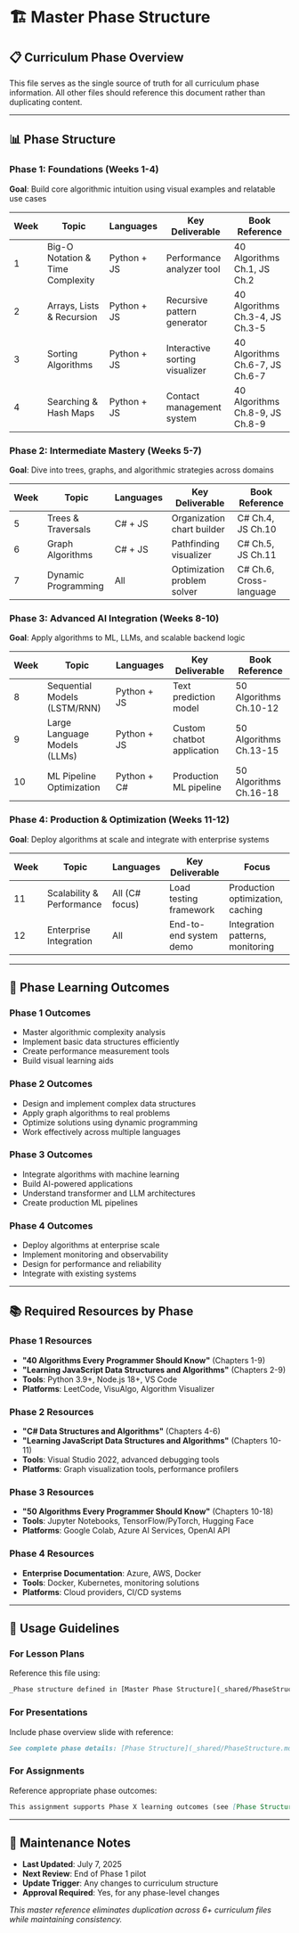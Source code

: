 # 🏗️ Master Phase Structure

## 📋 Curriculum Phase Overview

This file serves as the single source of truth for all curriculum phase information. All other files should reference this document rather than duplicating content.

---

## 📊 Phase Structure

### **Phase 1: Foundations (Weeks 1-4)**

**Goal**: Build core algorithmic intuition using visual examples and relatable use cases

| Week | Topic                            | Languages   | Key Deliverable                | Book Reference                  |
| ---- | -------------------------------- | ----------- | ------------------------------ | ------------------------------- |
| 1    | Big-O Notation & Time Complexity | Python + JS | Performance analyzer tool      | 40 Algorithms Ch.1, JS Ch.2     |
| 2    | Arrays, Lists & Recursion        | Python + JS | Recursive pattern generator    | 40 Algorithms Ch.3-4, JS Ch.3-5 |
| 3    | Sorting Algorithms               | Python + JS | Interactive sorting visualizer | 40 Algorithms Ch.6-7, JS Ch.6-7 |
| 4    | Searching & Hash Maps            | Python + JS | Contact management system      | 40 Algorithms Ch.8-9, JS Ch.8-9 |

### **Phase 2: Intermediate Mastery (Weeks 5-7)**

**Goal**: Dive into trees, graphs, and algorithmic strategies across domains

| Week | Topic               | Languages | Key Deliverable             | Book Reference          |
| ---- | ------------------- | --------- | --------------------------- | ----------------------- |
| 5    | Trees & Traversals  | C# + JS   | Organization chart builder  | C# Ch.4, JS Ch.10       |
| 6    | Graph Algorithms    | C# + JS   | Pathfinding visualizer      | C# Ch.5, JS Ch.11       |
| 7    | Dynamic Programming | All       | Optimization problem solver | C# Ch.6, Cross-language |

### **Phase 3: Advanced AI Integration (Weeks 8-10)**

**Goal**: Apply algorithms to ML, LLMs, and scalable backend logic

| Week | Topic                        | Languages   | Key Deliverable            | Book Reference         |
| ---- | ---------------------------- | ----------- | -------------------------- | ---------------------- |
| 8    | Sequential Models (LSTM/RNN) | Python + JS | Text prediction model      | 50 Algorithms Ch.10-12 |
| 9    | Large Language Models (LLMs) | Python + JS | Custom chatbot application | 50 Algorithms Ch.13-15 |
| 10   | ML Pipeline Optimization     | Python + C# | Production ML pipeline     | 50 Algorithms Ch.16-18 |

### **Phase 4: Production & Optimization (Weeks 11-12)**

**Goal**: Deploy algorithms at scale and integrate with enterprise systems

| Week | Topic                     | Languages      | Key Deliverable        | Focus                            |
| ---- | ------------------------- | -------------- | ---------------------- | -------------------------------- |
| 11   | Scalability & Performance | All (C# focus) | Load testing framework | Production optimization, caching |
| 12   | Enterprise Integration    | All            | End-to-end system demo | Integration patterns, monitoring |

---

## 🎯 Phase Learning Outcomes

### **Phase 1 Outcomes**

- Master algorithmic complexity analysis
- Implement basic data structures efficiently
- Create performance measurement tools
- Build visual learning aids

### **Phase 2 Outcomes**

- Design and implement complex data structures
- Apply graph algorithms to real problems
- Optimize solutions using dynamic programming
- Work effectively across multiple languages

### **Phase 3 Outcomes**

- Integrate algorithms with machine learning
- Build AI-powered applications
- Understand transformer and LLM architectures
- Create production ML pipelines

### **Phase 4 Outcomes**

- Deploy algorithms at enterprise scale
- Implement monitoring and observability
- Design for performance and reliability
- Integrate with existing systems

---

## 📚 Required Resources by Phase

### **Phase 1 Resources**

- **"40 Algorithms Every Programmer Should Know"** (Chapters 1-9)
- **"Learning JavaScript Data Structures and Algorithms"** (Chapters 2-9)
- **Tools**: Python 3.9+, Node.js 18+, VS Code
- **Platforms**: LeetCode, VisuAlgo, Algorithm Visualizer

### **Phase 2 Resources**

- **"C# Data Structures and Algorithms"** (Chapters 4-6)
- **"Learning JavaScript Data Structures and Algorithms"** (Chapters 10-11)
- **Tools**: Visual Studio 2022, advanced debugging tools
- **Platforms**: Graph visualization tools, performance profilers

### **Phase 3 Resources**

- **"50 Algorithms Every Programmer Should Know"** (Chapters 10-18)
- **Tools**: Jupyter Notebooks, TensorFlow/PyTorch, Hugging Face
- **Platforms**: Google Colab, Azure AI Services, OpenAI API

### **Phase 4 Resources**

- **Enterprise Documentation**: Azure, AWS, Docker
- **Tools**: Docker, Kubernetes, monitoring solutions
- **Platforms**: Cloud providers, CI/CD systems

---

## 🔄 Usage Guidelines

### **For Lesson Plans**

Reference this file using:

```markdown
_Phase structure defined in [Master Phase Structure](_shared/PhaseStructure.md)_
```

### **For Presentations**

Include phase overview slide with reference:

```markdown
See complete phase details: [Phase Structure](_shared/PhaseStructure.md)
```

### **For Assignments**

Reference appropriate phase outcomes:

```markdown
This assignment supports Phase X learning outcomes (see [Phase Structure](_shared/PhaseStructure.md))
```

---

## 📝 Maintenance Notes

- **Last Updated**: July 7, 2025
- **Next Review**: End of Phase 1 pilot
- **Update Trigger**: Any changes to curriculum structure
- **Approval Required**: Yes, for any phase-level changes

_This master reference eliminates duplication across 6+ curriculum files while maintaining consistency._
